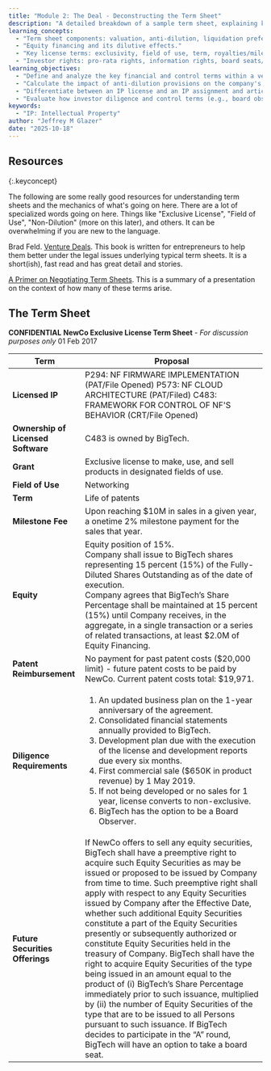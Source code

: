 ```yaml
---
title: "Module 2: The Deal - Deconstructing the Term Sheet"
description: "A detailed breakdown of a sample term sheet, explaining key components like valuation, IP licensing, and investor rights."
learning_concepts:
  - "Term sheet components: valuation, anti-dilution, liquidation preference (implied), IP licensing vs. assignment."
  - "Equity financing and its dilutive effects."
  - "Key license terms: exclusivity, field of use, term, royalties/milestones."
  - "Investor rights: pro-rata rights, information rights, board seats/observer rights."
learning_objectives:
  - "Define and analyze the key financial and control terms within a venture financing term sheet."
  - "Calculate the impact of anti-dilution provisions on the company's capitalization structure."
  - "Differentiate between an IP license and an IP assignment and articulate the strategic advantages of each for both parties."
  - "Evaluate how investor diligence and control terms (e.g., board observation, reporting) affect a startup's operations."
keywords:
  - "IP: Intellectual Property"
author: "Jeffrey M Glazer"
date: "2025-10-18"
---
```

## Resources
{:.keyconcept}

The following are some really good resources for understanding term sheets and the mechanics of what's going on here. There are a lot of specialized words going on here. Things like "Exclusive License", "Field of Use", "Non-Dilution" (more on this later), and others. It can be overwhelming if you are new to the language.

Brad Feld. [Venture Deals](https://venturedeals.com/). This book is written for entrepreneurs to help them better under the legal issues underlying typical term sheets. It is a short(ish), fast read and has great detail and stories.

[A Primer on Negotiating Term Sheets](./02-Negotiating-term-sheets.md). This is a summary of a presentation on the context of how many of these terms arise.

## The Term Sheet

**CONFIDENTIAL**
**NewCo Exclusive License Term Sheet** - *For discussion purposes only*
01 Feb 2017

| Term | Proposal |
| --- | ---|
| **Licensed IP** | P294: NF FIRMWARE IMPLEMENTATION (PAT/File Opened)  P573: NF CLOUD ARCHITECTURE (PAT/Filed)  C483: FRAMEWORK FOR CONTROL OF NF'S BEHAVIOR (CRT/File Opened) |
| **Ownership of Licensed Software** | C483 is owned by BigTech.|
| **Grant** | Exclusive license to make, use, and sell products in designated fields of use.|
| **Field of Use** | Networking |
| **Term** | Life of patents |
| **Milestone Fee** | Upon reaching $10M in sales in a given year, a onetime 2% milestone payment for the sales that year. |
| **Equity** | Equity position of 15%.<br>Company shall issue to BigTech shares representing 15 percent (15%) of the Fully-Diluted Shares Outstanding as of the date of execution.<br>Company agrees that BigTech’s Share Percentage shall be maintained at 15 percent (15%) until Company receives, in the aggregate, in a single transaction or a series of related transactions, at least $2.0M of Equity Financing. |
| **Patent Reimbursement** | No payment for past patent costs ($20,000 limit) - future patent costs to be paid by NewCo. Current patent costs total: $19,971. |
| **Diligence Requirements** |  <ol><li>An updated business plan on the 1-year anniversary of the agreement.</li><li>Consolidated financial statements annually provided to BigTech.</li><li>Development plan due with the execution of the license and development reports due every six months.</li><li>First commercial sale ($650K in product revenue) by 1 May 2019.</li><li>If not being developed or no sales for 1 year, license converts to non-exclusive.</li><li>BigTech has the option to be a Board Observer.</li></ol>|
| **Future Securities Offerings** | If NewCo offers to sell any equity securities, BigTech shall have a preemptive right to acquire such Equity Securities as may be issued or proposed to be issued by Company from time to time. Such preemptive right shall apply with respect to any Equity Securities issued by Company after the Effective Date, whether such additional Equity Securities constitute a part of the Equity Securities presently or subsequently authorized or constitute Equity Securities held in the treasury of Company. BigTech shall have the right to acquire Equity Securities of the type being issued in an amount equal to the product of (i) BigTech’s Share Percentage immediately prior to such issuance, multiplied by (ii) the number of Equity Securities of the type that are to be issued to all Persons pursuant to such issuance. If BigTech decides to participate in the “A” round, BigTech will have an option to take a board seat. |
